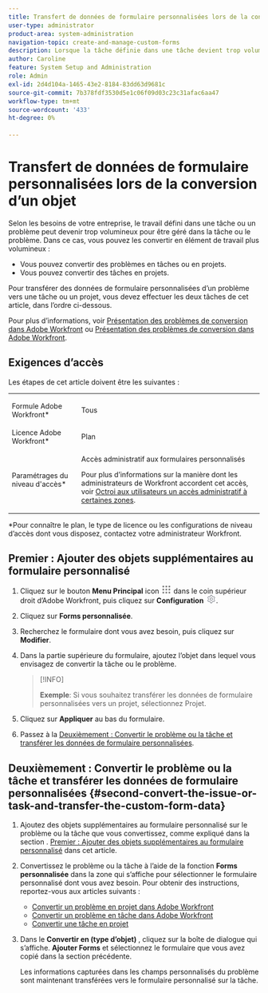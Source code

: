 ```yaml
---
title: Transfert de données de formulaire personnalisées lors de la conversion d’un objet
user-type: administrator
product-area: system-administration
navigation-topic: create-and-manage-custom-forms
description: Lorsque la tâche définie dans une tâche devient trop volumineuse, vous pouvez la convertir en tâche plus volumineuse.
author: Caroline
feature: System Setup and Administration
role: Admin
exl-id: 2d4d104a-1465-43e2-8184-83dd63d9681c
source-git-commit: 7b378fdf3530d5e1c06f09d03c23c31afac6aa47
workflow-type: tm+mt
source-wordcount: '433'
ht-degree: 0%

---
```


# Transfert de données de formulaire personnalisées lors de la conversion d’un objet

Selon les besoins de votre entreprise, le travail défini dans une tâche ou un problème peut devenir trop volumineux pour être géré dans la tâche ou le problème. Dans ce cas, vous pouvez les convertir en élément de travail plus volumineux :

* Vous pouvez convertir des problèmes en tâches ou en projets.
* Vous pouvez convertir des tâches en projets.

Pour transférer des données de formulaire personnalisées d’un problème vers une tâche ou un projet, vous devez effectuer les deux tâches de cet article, dans l’ordre ci-dessous.

Pour plus d’informations, voir [Présentation des problèmes de conversion dans Adobe Workfront](../../../manage-work/issues/convert-issues/convert-issues.md) ou [Présentation des problèmes de conversion dans Adobe Workfront](../../../manage-work/issues/convert-issues/convert-issues.md).

## Exigences d’accès

Les étapes de cet article doivent être les suivantes :

<table style="table-layout:auto"> 
 <col> 
 <col> 
 <tbody> 
  <tr data-mc-conditions=""> 
   <td role="rowheader"> <p>Formule Adobe Workfront*</p> </td> 
   <td>Tous</td> 
  </tr> 
  <tr> 
   <td role="rowheader">Licence Adobe Workfront*</td> 
   <td>Plan</td> 
  </tr> 
  <tr data-mc-conditions=""> 
   <td role="rowheader">Paramétrages du niveau d'accès*</td> 
   <td> <p>Accès administratif aux formulaires personnalisés</p> <p>Pour plus d’informations sur la manière dont les administrateurs de Workfront accordent cet accès, voir <a href="../../../administration-and-setup/add-users/configure-and-grant-access/grant-users-admin-access-certain-areas.md" class="MCXref xref">Octroi aux utilisateurs un accès administratif à certaines zones</a>.</p> </td> 
  </tr> 
 </tbody> 
</table>

&#42;Pour connaître le plan, le type de licence ou les configurations de niveau d’accès dont vous disposez, contactez votre administrateur Workfront.

## Premier : Ajouter des objets supplémentaires au formulaire personnalisé

1. Cliquez sur le bouton **Menu Principal** icon ![](assets/main-menu-icon.png) dans le coin supérieur droit d’Adobe Workfront, puis cliquez sur **Configuration** ![](assets/gear-icon-settings.png).

1. Cliquez sur **Forms personnalisée**.
1. Recherchez le formulaire dont vous avez besoin, puis cliquez sur **Modifier**.
1. Dans la partie supérieure du formulaire, ajoutez l’objet dans lequel vous envisagez de convertir la tâche ou le problème.
   >[!INFO]
   >
   >**Exemple**: Si vous souhaitez transférer les données de formulaire personnalisées vers un projet, sélectionnez Projet.

1. Cliquez sur **Appliquer** au bas du formulaire.

1. Passez à la [Deuxièmement : Convertir le problème ou la tâche et transférer les données de formulaire personnalisées](#second-convert-the-issue-or-task-and-transfer-the-custom-form-data).

## Deuxièmement : Convertir le problème ou la tâche et transférer les données de formulaire personnalisées {#second-convert-the-issue-or-task-and-transfer-the-custom-form-data}

1. Ajoutez des objets supplémentaires au formulaire personnalisé sur le problème ou la tâche que vous convertissez, comme expliqué dans la section . [Premier : Ajouter des objets supplémentaires au formulaire personnalisé](#first-add-additonal-objects-to-the-custom-form) dans cet article.
1. Convertissez le problème ou la tâche à l’aide de la fonction **Forms personnalisée** dans la zone qui s’affiche pour sélectionner le formulaire personnalisé dont vous avez besoin. Pour obtenir des instructions, reportez-vous aux articles suivants :

   * [Convertir un problème en projet dans Adobe Workfront](../../../manage-work/issues/convert-issues/convert-issue-to-project.md)
   * [Convertir un problème en tâche dans Adobe Workfront](../../../manage-work/issues/convert-issues/convert-issue-to-task.md)
   * [Convertir une tâche en projet](../../../manage-work/tasks/manage-tasks/convert-task-to-project.md)

1. Dans le **Convertir en (type d’objet)** , cliquez sur la boîte de dialogue qui s’affiche. **Ajouter Forms** et sélectionnez le formulaire que vous avez copié dans la section précédente.

   Les informations capturées dans les champs personnalisés du problème sont maintenant transférées vers le formulaire personnalisé sur la tâche.


<!--
## First: Copy the custom form {#first-copy-the-custom-form}

First you need to make sure that you retain any custom form data on a task or issue you want to convert. Because the custom form data must be an exact match on the converted item, it is best practice to duplicate the form so that you can attach it to the new object.

>[!TIP]
>
>Another way to retain custom form data in this situation is to add the larger object type to the custom form. For instructions, see the section [Start editing a custom form](../../../administration-and-setup/customize-workfront/create-manage-custom-forms/create-or-edit-a-custom-form.md#start2) in the article [Create or edit a custom form](../../../administration-and-setup/customize-workfront/create-manage-custom-forms/create-or-edit-a-custom-form.md).

1. Click the **Main Menu** icon ![](assets/main-menu-icon.png) in the upper-right corner of Adobe Workfront, then click **Setup** ![](assets/gear-icon-settings.png).

1. Click **Custom Forms**.
1. Select the task- or issue-type custom form, then click **Copy**.
1. In the **Custom Form** dialog box, specify a name for the new form.  

1. From the **Form Type** drop-down menu, select the type of object you want to create the new custom form for

   **Example:** If you want to transfer the custom form data to a project, select Project.

1. Click **Copy Form**.

   This copied custom form can now be attached to a task or project.

1. Continue on to [Second: Convert the issue or task and transfer the custom form data](#second-convert-the-issue-or-task-and-transfer-the-custom-form-data).
-->